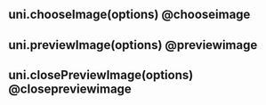 ## uni.chooseImage(options) @chooseimage

<!-- UTSAPIJSON.chooseImage.description -->

<!-- UTSAPIJSON.chooseImage.param -->

<!-- UTSAPIJSON.chooseImage.returnValue -->

<!-- UTSAPIJSON.chooseImage.compatibility -->

<!-- UTSAPIJSON.chooseImage.tutorial -->

## uni.previewImage(options) @previewimage

<!-- UTSAPIJSON.previewImage.description -->

<!-- UTSAPIJSON.previewImage.param -->

<!-- UTSAPIJSON.previewImage.returnValue -->

<!-- UTSAPIJSON.previewImage.compatibility -->

<!-- UTSAPIJSON.previewImage.tutorial -->

## uni.closePreviewImage(options) @closepreviewimage

<!-- UTSAPIJSON.closePreviewImage.description -->

<!-- UTSAPIJSON.closePreviewImage.param -->

<!-- UTSAPIJSON.closePreviewImage.returnValue -->

<!-- UTSAPIJSON.closePreviewImage.compatibility -->

<!-- UTSAPIJSON.closePreviewImage.tutorial -->

<!-- UTSAPIJSON.general_type.name -->

<!-- UTSAPIJSON.general_type.param -->
